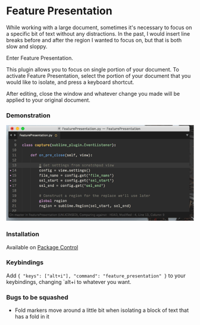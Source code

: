 
Feature Presentation
====================

While working with a large document, sometimes it's necessary to focus on a specific bit of text without any distractions. In the past, I would insert line breaks before and after the region I wanted to focus on, but that is both slow and sloppy.

Enter Feature Presentation.

This plugin allows you to focus on single portion of your document.  To activate Feature Presentation, select the portion of your document that you would like to isolate, and press a keyboard shortcut.

After editing, close the window and whatever change you made will be applied to your original document.

### Demonstration

![demo](demo.gif)

### Installation

Available on [Package Control](https://packagecontrol.io/packages/Feature%20Presentation)

### Keybindings

Add `{ "keys": ["alt+i"], "command": "feature_presentation" }` to your keybindings, changing `alt+i to whatever you want.

### Bugs to be squashed

* Fold markers move around a little bit when isolating a block of text that has a fold in it 
